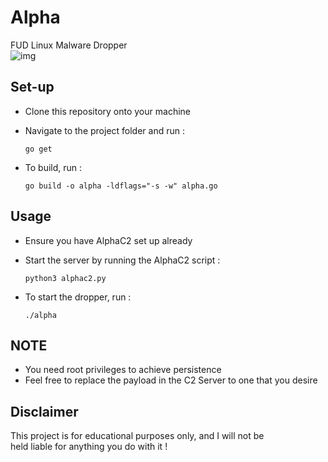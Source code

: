 # Alpha

FUD Linux Malware Dropper \
![img](https://github.com/nemzyxt/Alpha/blob/main/scrshot/fud.png?raw=true)

## Set-up

- Clone this repository onto your machine
- Navigate to the project folder and run :

  ```
  go get
  ```

- To build, run :

  ```
  go build -o alpha -ldflags="-s -w" alpha.go
  ```

## Usage

- Ensure you have AlphaC2 set up already
- Start the server by running the AlphaC2 script :
  
  ```
  python3 alphac2.py
  ```

- To start the dropper, run :

  ```
  ./alpha
  ```

## NOTE

- You need root privileges to achieve persistence
- Feel free to replace the payload in the C2 Server to one that you desire

## Disclaimer

This project is for educational purposes only, and I will not be \
held liable for anything you do with it !
